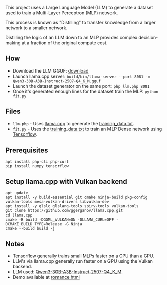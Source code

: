 This project uses a Large Language Model (LLM) to generate a dataset used to train a Multi-Layer Perceptron (MLP) network.

This process is known as "Distilling" to transfer knowledge from a larger network to a smaller network.

Distilling the logic of an LLM down to an MLP provides complex decision-making at a fraction of the original compute cost.

## How
- Download the LLM GGUF: [download](https://huggingface.co/lmstudio-community/Qwen3-30B-A3B-Instruct-2507-GGUF/blob/main/Qwen3-30B-A3B-Instruct-2507-Q4_K_M.gguf)
- Launch llama.cpp server: `build/bin/llama-server --port 8081 -m Qwen3-30B-A3B-Instruct-2507-Q4_K_M.gguf`
- Launch the dataset generator on the same port: `php llm.php 8081`
- Once it's generated enough lines for the dataset train the MLP: `python fit.py`

## Files
- `llm.php` - Uses [llama.cpp](https://github.com/ggml-org/llama.cpp) to generate the [training_data.txt](training_data.txt).
- `fit.py` - Uses the [training_data.txt](training_data.txt) to train an MLP Dense network using [Tensorflow](https://www.tensorflow.org/).

## Prerequisites
```
apt install php-cli php-curl
pip install numpy tensorflow
```

## Setup llama.cpp with Vulkan backend
```
apt update
apt install -y build-essential git cmake ninja-build pkg-config vulkan-tools mesa-vulkan-drivers libvulkan-dev
apt install -y glslc glslang-tools spirv-tools vulkan-tools
git clone https://github.com/ggerganov/llama.cpp.git
cd llama.cpp
cmake -B build -DGGML_VULKAN=ON -DLLAMA_CURL=OFF -DCMAKE_BUILD_TYPE=Release -G Ninja
cmake --build build -j
```

## Notes
- Tensorflow generally trains small MLPs faster on a CPU than a GPU.
- LLM's via llama.cpp generally run faster on a GPU using the Vulkan backend.
- LLM used: [Qwen3-30B-A3B-Instruct-2507-Q4_K_M](https://huggingface.co/lmstudio-community/Qwen3-30B-A3B-Instruct-2507-GGUF).
- Demo available at [romance.html](https://colinrizzman.github.io/romance)
